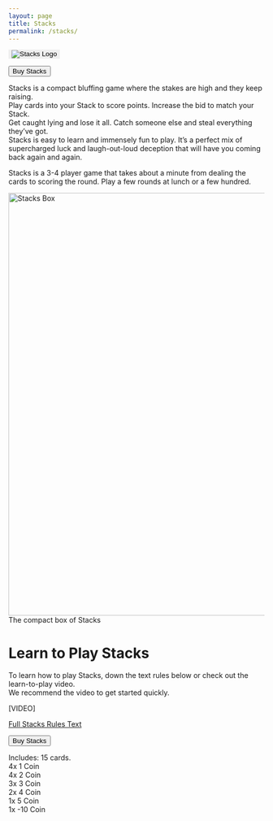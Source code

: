```yaml
---
layout: page  
title: Stacks
permalink: /stacks/
---
```

<button style="border: none;" onclick="window.location.href = 'https://www.thegamecrafter.com/games/stacks3';">
  <img src="https://thehexagongames.com/uploaded-files/card-games/stacks/stacks_header.png" alt="Stacks Logo">
</button>

<button type="button" onclick="window.location.href = 'https://www.thegamecrafter.com/games/stacks3';" class="btn btn-primary saleButton">Buy Stacks</button>

Stacks is a compact bluffing game where the stakes are high and they keep raising.  
Play cards into your Stack to score points. Increase the bid to match your Stack.  
Get caught lying and lose it all. Catch someone else and steal everything they’ve got.  
Stacks is easy to learn and immensely fun to play. It’s a perfect mix of supercharged luck and laugh-out-loud deception that will have you coming back again and again.  

Stacks is a 3-4 player game that takes about a minute from dealing the cards to scoring the round. Play a few rounds at lunch or a few hundred.  

<div class="gallery">
  <img src="https://thehexagongames.com/uploaded-files/card-games/stacks/stacks_img_1.png" alt="Stacks Box" width="800" height="832">
  <div class="desc">The compact box of Stacks</div>
</div>

# Learn to Play Stacks  
To learn how to play Stacks, down the text rules below or check out the learn-to-play video.  
We recommend the video to get started quickly.  

[VIDEO]  

[Full Stacks Rules Text](https://docs.google.com/document/d/1ALDfTBiWL6Bs9XHl6D66jbR27kmQSUiFFyEO83S8OG8/edit?usp=sharing)

<button type="button" onclick="window.location.href = 'https://www.thegamecrafter.com/games/stacks3';" class="btn btn-primary saleButton">Buy Stacks</button>

Includes: 15 cards.  
4x 1 Coin  
4x 2 Coin  
3x 3 Coin  
2x 4 Coin  
1x 5 Coin  
1x -10 Coin  

